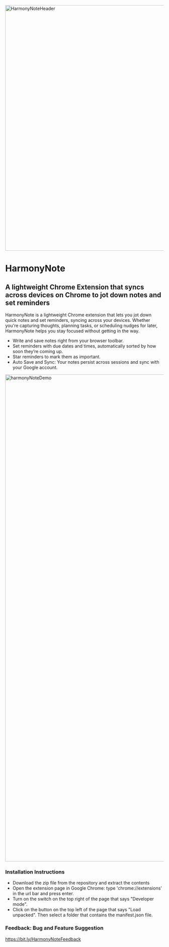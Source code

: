 <img width="780" alt="HarmonyNoteHeader" src="https://github.com/user-attachments/assets/c16f806a-7fd6-4e80-b20d-edfc5edd46eb" />

# HarmonyNote
## A lightweight Chrome Extension that syncs across devices on Chrome to jot down notes and set reminders
HarmonyNote is a lightweight Chrome extension that lets you jot down quick notes and set reminders, syncing across your devices. Whether you're capturing thoughts, planning tasks, or scheduling nudges for later, HarmonyNote helps you stay focused without getting in the way.
- Write and save notes right from your browser toolbar.
- Set reminders with due dates and times, automatically sorted by how soon they’re coming up.
- Star reminders to mark them as important.
- Auto Save and Sync: Your notes persist across sessions and sync with your Google account.

<img width="2661" height="1547" alt="harmonyNoteDemo" src="https://github.com/user-attachments/assets/f92000b1-3268-44a0-a4df-a2348654acc6" />

### Installation Instructions
- Download the zip file from the repository and extract the contents
- Open the extension page in Google Chrome: type 'chrome://extensions' in the url bar and press enter.
- Turn on the switch on the top right of the page that says "Developer mode".
- Click on the button on the top left of the page that says "Load unpacked". Then select a folder that contains the manifest.json file.

### Feedback: Bug and Feature Suggestion
https://bit.ly/HarmonyNoteFeedback
